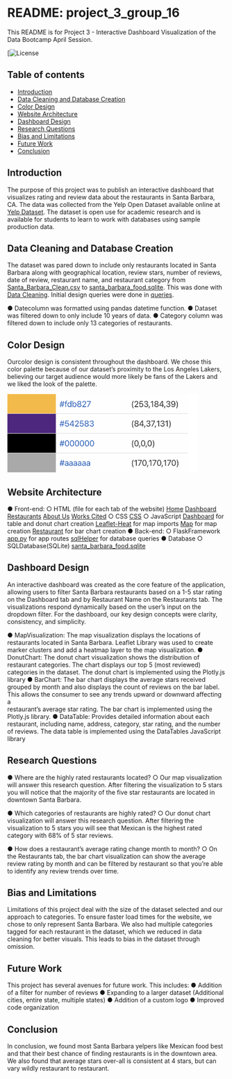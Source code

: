 # README: project_3_group_16

This README is for Project 3 - Interactive Dashboard Visualization of the Data Bootcamp April Session.

[![License](https://github.com/busen1022/project_3_group_16/blob/main/LICENSE)

## Table of contents

* [Introduction](#introduction)
* [Data Cleaning and Database Creation](#data-cleaning-and-database-creation)
* [Color Design](#color-design)
* [Website Architecture](#website-architecture)
* [Dashboard Design](#dashboard-design)
* [Research Questions](#research-questions)
* [Bias and Limitations](#bias-and-limitations)
* [Future Work](#future-work)
* [Conclusion](#conclusion)


## Introduction

The purpose of this project was to publish an interactive dashboard that visualizes rating and review data about the restaurants in Santa Barbara, CA. The data was collected from the Yelp Open Dataset available online at [Yelp Dataset](https://www.yelp.com/dataset). The dataset is open use for academic research and is available for students to learn to work with databases using sample production data.

##  Data Cleaning and Database Creation

The dataset was pared down to include only restaurants located in Santa Barbara along with geographical location, review stars, number of reviews, date of review, restaurant name, and restaurant category from [Santa_Barbara_Clean.csv](https://github.com/busen1022/project_3_group_16/blob/main/Resources/Santa_Barbara_Clean.csv) to [santa_barbara_food.sqlite](https://github.com/busen1022/project_3_group_16/blob/main/Resources/santa_barbara_food.sqlite). This was done with [Data Cleaning](https://github.com/busen1022/project_3_group_16/blob/main/Data_Cleaning.ipynb). Initial design queries were done in [queries](https://github.com/busen1022/project_3_group_16/blob/main/queries.ipynb).

● Datecolumn was formatted using pandas datetime function.
● Dataset was filtered down to only include 10 years of data.
● Category column was filtered down to include only 13 categories of restaurants.

## Color Design

Ourcolor design is consistent throughout the dashboard. We chose this color palette because of our dataset’s proximity to the Los Angeles Lakers, believing our target audience would more likely be fans of the Lakers and we liked the look of the palette.

![Color Palette](image.png)

## Website Architecture

● Front-end:
   ○ HTML (file for each tab of the website)
   [Home](https://github.com/busen1022/project_3_group_16/blob/main/app/templates/home.html)
   [Dashboard](https://github.com/busen1022/project_3_group_16/blob/main/app/templates/dashboard.html)
   [Restaurants](https://github.com/busen1022/project_3_group_16/blob/main/app/templates/restaurant.html)
   [About Us](https://github.com/busen1022/project_3_group_16/blob/main/app/templates/about_us.html)
   [Works Cited](https://github.com/busen1022/project_3_group_16/blob/main/app/templates/works_cited.html)
   ○ CSS
   [CSS](https://github.com/busen1022/project_3_group_16/blob/main/app/static/static.css)
   ○ JavaScript
   [Dashboard](https://github.com/busen1022/project_3_group_16/blob/main/app/static/js/dashboard.js) for table and donut chart creation
   [Leaflet-Heat](https://github.com/busen1022/project_3_group_16/blob/main/app/static/js/leaflet-heat.js) for map imports
   [Map](https://github.com/busen1022/project_3_group_16/blob/main/app/static/js/map.js) for map creation
   [Restaurant](https://github.com/busen1022/project_3_group_16/blob/main/app/static/js/restaurant.js) for bar chart creation
● Back-end:
   ○ FlaskFramework
   [app.py](https://github.com/busen1022/project_3_group_16/blob/main/app/app.py) for app routes
   [sqlHelper](https://github.com/busen1022/project_3_group_16/blob/main/app/sqlHelper.py) for database queries
● Database
   ○ SQLDatabase(SQLite)
   [santa_barbara_food.sqlite](https://github.com/busen1022/project_3_group_16/blob/main/app/santa_barbara_food.sqlite)

##  Dashboard Design

 An interactive dashboard was created as the core feature of the application, allowing users to filter Santa Barbara restaurants based on a 1-5 star rating on the Dashboard tab and by Restaurant Name on the Restaurants tab. The visualizations respond dynamically based on the user’s input on the dropdown filter. For the dashboard, our key design concepts were clarity, consistency, and simplicity.

● MapVisualization: The map visualization displays the locations of restaurants located in Santa Barbara. Leaflet Library was used to create marker clusters and add a heatmap layer to the map visualization.
● DonutChart: The donut chart visualization shows the distribution of restaurant categories. The chart displays our top 5 (most reviewed) categories in the dataset. The donut chart is implemented using the 
   Plotly.js library
● BarChart: The bar chart displays the average stars received grouped by month and also displays the count of reviews on the bar label. This allows the consumer to see any trends upward or downward affecting a      
   restaurant’s average star rating. The bar chart is implemented using the Plotly.js library.
● DataTable: Provides detailed information about each restaurant, including name, address, category, star rating, and the number of reviews. The data table is implemented using the DataTables JavaScript library

## Research Questions

● Where are the highly rated restaurants located?
   ○ Our map visualization will answer this research question. After filtering the visualization to 5 stars you will notice that the majority of the five star restaurants are located in downtown Santa Barbara.

● Which categories of restaurants are highly rated?
   ○ Our donut chart visualization will answer this research question. After filtering the visualization to 5 stars you will see that Mexican is the highest rated category with 68% of 5 star reviews.

● How does a restaurant’s average rating change month to month?
   ○ On the Restaurants tab, the bar chart visualization can show the average review rating by month and can be filtered by restaurant so that you’re able to identify any review trends over time.

## Bias and Limitations

Limitations of this project deal with the size of the dataset selected and our approach to categories. To ensure faster load times for the website, we chose to only represent Santa Barbara. We also had multiple categories tagged for each restaurant in the dataset, which we reduced in data cleaning for better visuals. This leads to bias in the dataset through omission.

## Future Work

This project has several avenues for future work. This includes:
● Addition of a filter for number of reviews
● Expanding to a larger dataset (Additional cities, entire state, multiple states)
● Addition of a custom logo
● Improved code organization

## Conclusion

In conclusion, we found most Santa Barbara yelpers like Mexican food best and that their best chance of finding restaurants is in the downtown area. We also found that average stars over-all is consistent at 4 stars, but can vary wildly restaurant to restaurant.